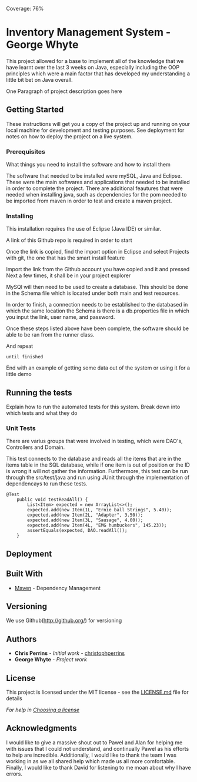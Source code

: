 Coverage: 76%
# Inventory Management System - George Whyte
This project allowed for a base to implement all of the knowledge that we have learnt over the last 3 weeks on Java, especially including the OOP principles which were a main factor that has developed my understanding a little bit bet on Java overall.

One Paragraph of project description goes here

## Getting Started

These instructions will get you a copy of the project up and running on your local machine for development and testing purposes. See deployment for notes on how to deploy the project on a live system.

### Prerequisites

What things you need to install the software and how to install them

The software that needed to be installed were mySQL, Java and Eclipse. These were the main softwares and applications that needed to be installed in order to complete the project. There are additional feautures that were needed when installing java, such as dependencies for the pom needed to be imported from maven in order to test and create a maven project.

### Installing

This installation requires the use of Eclipse (Java IDE) or similar.

A link of this Github repo is required in order to start

Once the link is copied, find the import option in Eclipse and select Projects with git, the one that has the smart install feature

Import the link from the Github account you have copied and it and pressed Next a few times, it shall be in your project explorer

MySQl will then need to be used to create a database. This should be done in the Schema file which is located under both main and test resources.

In order to finish, a connection needs to be established to the databased in which the same location the Schema is there is a db.properties file in which you input the link, user name, and password.

Once these steps listed above have been complete, the software should be able to be ran from the runner class.

And repeat

```
until finished
```

End with an example of getting some data out of the system or using it for a little demo

## Running the tests

Explain how to run the automated tests for this system. Break down into which tests and what they do

### Unit Tests 

There are varius groups that were involved in testing, which were DAO's, Controllers and Domain.

This test connects to the database and reads all the items that are in the items table in the SQL database, while if one item is out of position or the ID is wrong it will not gather the information. Furthermore, this test can be run through the src/test/java and run using JUnit through the implementation of dependencays to run these tests.

```
@Test
	public void testReadAll() {
		List<Item> expected = new ArrayList<>();
		expected.add(new Item(1L, "Ernie ball Strings", 5.40));
		expected.add(new Item(2L, "Adapter", 3.50));
		expected.add(new Item(3L, "Sausage", 4.00));
		expected.add(new Item(4L, "EMG humbuckers", 145.23));
		assertEquals(expected, DAO.readAll());
	}

```
## Deployment


## Built With

* [Maven](https://maven.apache.org/) - Dependency Management

## Versioning

We use Github(http://github.org/) for versioning

## Authors

* **Chris Perrins** - *Initial work* - [christophperrins](https://github.com/christophperrins)
* **George Whyte** - *Project work* 

## License

This project is licensed under the MIT license - see the [LICENSE.md](LICENSE.md) file for details 

*For help in [Choosing a license](https://choosealicense.com/)*

## Acknowledgments

I would like to give a massive shout out to Pawel and Alan for helping me with issues that I could not understand, and continually Pawel as his efforts to help are incredible.
Additionally, I would like to thank the team I was working in as we all shared help which made us all more comfortable.
Finally, I would like to thank David for listening to me moan about why I have errors.
